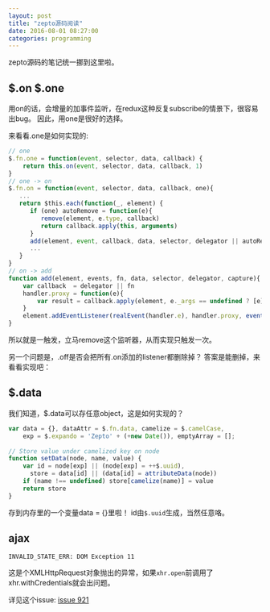```yaml
---
layout: post
title: "zepto源码阅读"
date: 2016-08-01 08:27:00
categories: programming
---
```


zepto源码的笔记统一挪到这里啦。

## $.on $.one

用on的话，会增量的加事件监听，在redux这种反复subscribe的情景下，很容易出bug。
因此，用one是很好的选择。

来看看.one是如何实现的:

```javascript
// one
$.fn.one = function(event, selector, data, callback) {
    return this.on(event, selector, data, callback, 1)
}
// one -> on
$.fn.on = function(event, selector, data, callback, one){
   ...
   return $this.each(function(_, element) {
      if (one) autoRemove = function(e){
         remove(element, e.type, callback)
         return callback.apply(this, arguments)
      }
      add(element, event, callback, data, selector, delegator || autoRemove)
      ...
   }
}
// on -> add
function add(element, events, fn, data, selector, delegator, capture){
    var callback  = delegator || fn
    handler.proxy = function(e){
        var result = callback.apply(element, e._args == undefined ? [e] : [e].concat(e._args))
    }
    element.addEventListener(realEvent(handler.e), handler.proxy, eventCapture(handler, capture))
}
```

所以就是一触发，立马remove这个监听器，从而实现只触发一次。


另一个问题是，.off是否会把所有.on添加的listener都删除掉？
答案是能删掉，来看看实现吧：


## $.data

我们知道，$.data可以存任意object，这是如何实现的？

```javascript
var data = {}, dataAttr = $.fn.data, camelize = $.camelCase,
    exp = $.expando = 'Zepto' + (+new Date()), emptyArray = [];
  
// Store value under camelized key on node
function setData(node, name, value) {
    var id = node[exp] || (node[exp] = ++$.uuid),
      store = data[id] || (data[id] = attributeData(node))
    if (name !== undefined) store[camelize(name)] = value
    return store
}
```

存到内存里的一个变量data = {}里啦！ id由`$.uuid`生成，当然任意咯。

## ajax

`INVALID_STATE_ERR: DOM Exception 11`

这是个XMLHttpRequest对象抛出的异常，如果`xhr.open`前调用了xhr.withCredentials就会出问题。

详见这个issue: [issue 921](https://github.com/madrobby/zepto/issues/921)